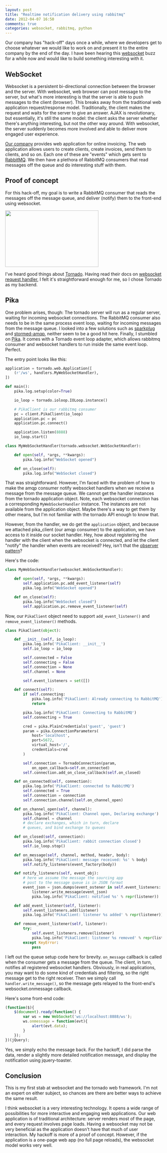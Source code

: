 ```yaml
---
layout: post
title: "Realtime notification delivery using rabbitmq"
date: 2012-04-07 16:50
comments: true
categories: websocket, rabbitmq, python
---
```


Our company has "hack-off" days once a while, where we developers get to choose whatever we would like to work on and present it to the entire company by the end of the day. I have been hearing this [websocket](http://en.wikipedia.org/wiki/WebSocket) buzz for a while now and would like to build something interesting with it.

## WebSocket

Websocket is a persistent bi-directional connection between the browser and the server. With websocket, web browser can post message to the server, but what's more interesting is that the server is able to push messages to the client (browser). This breaks away from the traditional web application request/response model. Traditionally, the client makes the request and waits for the server to give an answer. AJAX is revolutionary, but essentially, it's still the same model: the client asks the server whether there's anything interesting, but not the other way around. With websocket, the server suddenly becomes more involved and able to deliver more engaged user experience.

[Our company](http://www.freshbooks.com/) provides web application for online invoicing. The web application allows users to create clients, create invoices, send them to clients, and so on. Each one of these are "events" which gets sent to [RabbitMQ](http://www.rabbitmq.com/). We then have a plethora of RabbitMQ consumers that read messages off the queue and do interesting stuff with them.

## Proof of concept

For this hack-off, my goal is to write a RabbitMQ consumer that reads the messages off the message queue, and deliver (notify) them to the front-end using websocket.

<a href="http://reminiscential.files.wordpress.com/2012/04/websocket-1.png"><img src="http://reminiscential.files.wordpress.com/2012/04/websocket-1.png?w=300" alt="" title="architecture" width="300" height="181" class="aligncenter size-medium wp-image-292" /></a>

I've heard good things about [Tornado](http://www.tornadoweb.org). Having read their docs on [websocket request handler](http://www.tornadoweb.org/documentation/websocket.html), I felt it's straightforward enough for me, so I chose Tornado as my backend.

## Pika

One problem arises, though: The tornado server will run as a regular server, waiting for incoming websocket connections. The RabbitMQ consumer also needs to be in the same process event loop, waiting for incoming messages from the message queue. I looked into a few solutions such as [sparkplug](http://pypi.python.org/pypi/sparkplug/) and [stormed-amqp](http://pypi.python.org/pypi/stormed-amqp/0.1), neither seem to be a good hit here. Finally, I stumbled on [Pika](https://github.com/pika/pika). It comes with a Tornado event loop adapter, which allows rabbitmq consumer and websocket handlers to run inside the same event loop. Perfect.

The entry point looks like this:

```python
application = tornado.web.Application([
    (r'/ws', handlers.MyWebSocketHandler),
])

def main():
    pika.log.setup(color=True)

    io_loop = tornado.ioloop.IOLoop.instance()

    # PikaClient is our rabbitmq consumer
    pc = client.PikaClient(io_loop)
    application.pc = pc
    application.pc.connect()

    application.listen(8888)
    io_loop.start()
```

```python
class MyWebSocketHandler(tornado.websocket.WebSocketHandler):

    def open(self, *args, **kwargs):
        pika.log.info("WebSocket opened")

    def on_close(self):
        pika.log.info("WebSocket closed")
```

That was straightforward. However, I'm faced with the problem of how to make the amqp consumer notify websocket handlers when we receive a message from the message queue. We cannot get the handler instances from the tornado application object. Note, each websocket connection has a corresponding `MyWebSocketHandler` instance. The instances are not available from the application object. Maybe there's a way to get them by other means, but I'm not familiar with the tornado API enough to know that.

However, from the handler, we do get the `application` object, and because we attached pika_client (our amqp consumer) to the application, we have access to it inside our socket handler. Hey, how about registering the handler with the client when the websocket is connected, and let the client "notify" the handler when events are received? Hey, isn't that the [observer pattern](http://en.wikipedia.org/wiki/Observer_pattern)?

Here's the code:

```python
class MyWebSocketHandler(websocket.WebSocketHandler):

    def open(self, *args, **kwargs):
        self.application.pc.add_event_listener(self)
        pika.log.info("WebSocket opened")

    def on_close(self):
        pika.log.info("WebSocket closed")
        self.application.pc.remove_event_listener(self)
```

Now, our `PikaClient` object need to support `add_event_listener()` and `remove_event_listener()` methods.

```python
class PikaClient(object):

    def __init__(self, io_loop):
        pika.log.info('PikaClient: __init__')
        self.io_loop = io_loop

        self.connected = False
        self.connecting = False
        self.connection = None
        self.channel = None

        self.event_listeners = set([])

    def connect(self):
        if self.connecting:
            pika.log.info('PikaClient: Already connecting to RabbitMQ')
            return

        pika.log.info('PikaClient: Connecting to RabbitMQ')
        self.connecting = True

        cred = pika.PlainCredentials('guest', 'guest')
        param = pika.ConnectionParameters(
            host='localhost',
            port=5672,
            virtual_host='/',
            credentials=cred
        )

        self.connection = TornadoConnection(param,
            on_open_callback=self.on_connected)
        self.connection.add_on_close_callback(self.on_closed)

    def on_connected(self, connection):
        pika.log.info('PikaClient: connected to RabbitMQ')
        self.connected = True
        self.connection = connection
        self.connection.channel(self.on_channel_open)

    def on_channel_open(self, channel):
        pika.log.info('PikaClient: Channel open, Declaring exchange')
        self.channel = channel
        # declare exchanges, which in turn, declare
        # queues, and bind exchange to queues

    def on_closed(self, connection):
        pika.log.info('PikaClient: rabbit connection closed')
        self.io_loop.stop()

    def on_message(self, channel, method, header, body):
        pika.log.info('PikaClient: message received: %s' % body)
        self.notify_listeners(event_factory(body))

    def notify_listeners(self, event_obj):
        # here we assume the message the sourcing app
        # post to the message queue is in JSON format
        event_json = json.dumps(event_ostener in self.event_listeners:
            listener.write_message(event_json)
            pika.log.info('PikaClient: notified %s' % repr(listener))

    def add_event_listener(self, listener):
        self.event_listeners.add(listener)
        pika.log.info('PikaClient: listener %s added' % repr(listener))

    def remove_event_listener(self, listener):
        try:
            self.event_listeners.remove(listener)
            pika.log.info('PikaClient: listener %s removed' % repr(listener))
        except KeyError:
            pass
```

I left out the queue setup code here for brevity. `on_message` callback is called when the consumer gets a message from the queue. The client, in turn, notifies all registered websocket handlers. Obviously, in real applications, you may want to do some kind of credentials and filtering, so the right message get to the right receiver. Then we simply call `handler.write_message()`, so the message gets relayed to the front-end's websocket.onmessage callback.

Here's some front-end code:

```javascript
(function($){
    $(document).ready(function() {
        var ws = new WebSocket('ws://localhost:8888/ws');
        ws.onmessage = function(evt){
            alert(evt.data);
        }
    });
})(jQuery);
```

Yes, we simply echo the message back. For the hackoff, I did parse the data, render a slightly more detailed notification message, and display the notification using jquery-toaster.

## Conclusion

This is my first stab at websocket and the tornado web framework. I'm not an expert on either subject, so chances are there are better ways to achieve the same result.

I think websocket is a very interesting technology. It opens a wide range of possibilities for more interactive and engaging web applications. Our web application is of traditional architecture: server renders most of the page, and every request involves page loads. Having a websocket may not be very beneficial as the application doesn't have that much of user interaction. My hackoff is more of a proof of concept. However, if the application is a one-page web app (no full page reloads), the websocket model works very well. 
